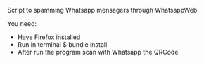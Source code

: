 Script to spamming Whatsapp mensagers through WhatsappWeb

You need:

- Have Firefox installed
- Run in terminal $ bundle install
- After run the program scan with Whatsapp the QRCode